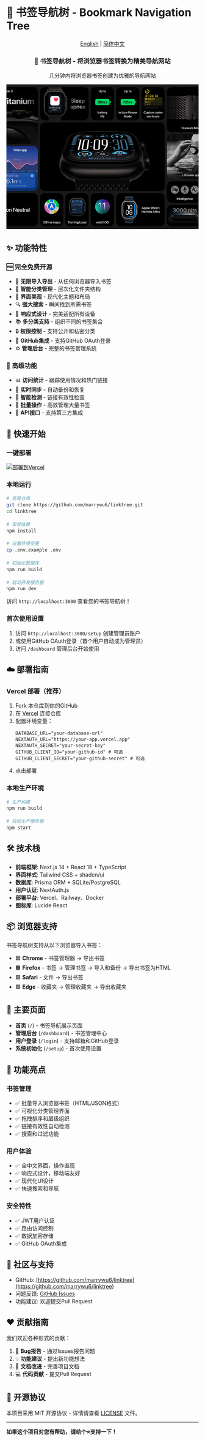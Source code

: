 # 📖 书签导航树 - Bookmark Navigation Tree

<div align="center">

[English](./README.md) | [简体中文](./README-zh.md)

  <h3>🌳 书签导航树 - 将浏览器书签转换为精美导航网站</h3>
  <p>几分钟内将浏览器书签创建为优雅的导航网站</p>
  
  ![书签导航树截图](./public/assets/spaces-preview.png)
</div>

## ✨ 功能特性

### 🆓 完全免费开源
- 📑 **无限导入导出** - 从任何浏览器导入书签
- 📁 **智能分类管理** - 层次化文件夹结构
- 🎨 **界面美观** - 现代化主题和布局
- 🔍 **强大搜索** - 瞬间找到所需书签
- 📱 **响应式设计** - 完美适配所有设备
- 📚 **多分类支持** - 组织不同的书签集合
- 🔒 **权限控制** - 支持公开和私密分类
- 🚀 **GitHub集成** - 支持GitHub OAuth登录
- ⚙️ **管理后台** - 完整的书签管理系统

### 💎 高级功能
- 📊 **访问统计** - 跟踪使用情况和热门链接
- 🔄 **实时同步** - 自动备份和恢复
- 🤖 **智能检测** - 链接有效性检查
- 🎯 **批量操作** - 高效管理大量书签
- 🔧 **API接口** - 支持第三方集成

## 🚀 快速开始

### 一键部署
[![部署到Vercel](https://vercel.com/button)](https://vercel.com/new/clone?repository-url=https://github.com/marrywu6/linktree)

### 本地运行
```bash
# 克隆仓库
git clone https://github.com/marrywu6/linktree.git
cd linktree

# 安装依赖
npm install

# 设置环境变量
cp .env.example .env

# 初始化数据库
npm run build

# 启动开发服务器
npm run dev
```

访问 `http://localhost:3000` 查看您的书签导航树！

### 首次使用设置
1. 访问 `http://localhost:3000/setup` 创建管理员账户
2. 或使用GitHub OAuth登录（首个用户自动成为管理员）
3. 访问 `/dashboard` 管理后台开始使用

## ☁️ 部署指南

### Vercel 部署（推荐）
1. Fork 本仓库到你的GitHub
2. 在 [Vercel](https://vercel.com) 连接仓库
3. 配置环境变量：
   ```env
   DATABASE_URL="your-database-url"
   NEXTAUTH_URL="https://your-app.vercel.app"
   NEXTAUTH_SECRET="your-secret-key"
   GITHUB_CLIENT_ID="your-github-id" # 可选
   GITHUB_CLIENT_SECRET="your-github-secret" # 可选
   ```
4. 点击部署

### 本地生产环境
```bash
# 生产构建
npm run build

# 启动生产服务器
npm start
```

## 🛠️ 技术栈

- **前端框架**: Next.js 14 + React 18 + TypeScript
- **界面样式**: Tailwind CSS + shadcn/ui
- **数据库**: Prisma ORM + SQLite/PostgreSQL
- **用户认证**: NextAuth.js
- **部署平台**: Vercel、Railway、Docker
- **图标库**: Lucide React

## 📦 浏览器支持

书签导航树支持从以下浏览器导入书签：

- 🟦 **Chrome** - 书签管理器 → 导出书签
- 🟧 **Firefox** - 书签 → 管理书签 → 导入和备份 → 导出书签为HTML
- 🟩 **Safari** - 文件 → 导出书签
- 🟪 **Edge** - 收藏夹 → 管理收藏夹 → 导出收藏夹

## 🎯 主要页面

- **首页** (`/`) - 书签导航展示页面
- **管理后台** (`/dashboard`) - 书签管理中心
- **用户登录** (`/login`) - 支持邮箱和GitHub登录
- **系统初始化** (`/setup`) - 首次使用设置

## 📱 功能亮点

### 书签管理
- ✅ 批量导入浏览器书签（HTML/JSON格式）
- ✅ 可视化分类管理界面
- ✅ 拖拽排序和层级组织
- ✅ 链接有效性自动检测
- ✅ 搜索和过滤功能

### 用户体验
- ✅ 全中文界面，操作直观
- ✅ 响应式设计，移动端友好
- ✅ 现代化UI设计
- ✅ 快速搜索和导航

### 安全特性
- ✅ JWT用户认证
- ✅ 路由访问控制
- ✅ 数据加密存储
- ✅ GitHub OAuth集成

## 👥 社区与支持

- GitHub: [https://github.com/marrywu6/linktree](https://github.com/marrywu6/linktree)
- 问题反馈: [GitHub Issues](https://github.com/marrywu6/linktree/issues)
- 功能建议: 欢迎提交Pull Request

## ❤️ 贡献指南

我们欢迎各种形式的贡献：

1. 🐛 **Bug报告** - 通过Issues报告问题
2. 💡 **功能建议** - 提出新功能想法
3. 📝 **文档改进** - 完善项目文档
4. 💻 **代码贡献** - 提交Pull Request

## 📄 开源协议

本项目采用 MIT 开源协议 - 详情请查看 [LICENSE](LICENSE) 文件。

---

**如果这个项目对您有帮助，请给个⭐️支持一下！**
